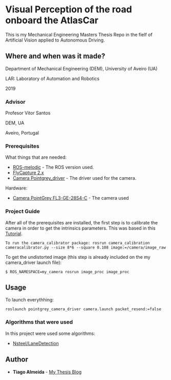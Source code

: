 # Visual Perception of the road onboard the AtlasCar

This is my Mechanical Engineering Masters Thesis Repo in the fielf of Artificial Vision applied to Autonomous Driving.

## Where and when was it made?

Department of Mechanical Engineering (DEM), University of Aveiro (UA)

LAR: Laboratory of Automation and Robotics

2019

### Advisor

Profesor Vitor Santos

DEM, UA

Aveiro, Portugal

### Prerequisites

What things that are needed:

* [ROS-melodic](http://wiki.ros.org/melodic/Installation/Ubuntu) - The ROS version used.
* [FlyCapture 2.x](https://www.ptgrey.com/support/downloads)
* [Camera Pointgrey_driver](https://github.com/ros-drivers/pointgrey_camera_driver) - The driver used for the camera. 

Hardware:
* [Camera PointGrey FL3-GE-28S4-C](https://www.ptgrey.com/support/downloads/10119/) - The camera used


### Project Guide

After all of the prerequisites are installed, the first step is to calibrate the camera in order to get the intrinsics parameters. This was based in this [Tutorial](http://wiki.ros.org/camera_calibration).

```
To run the camera_calibrator package: rosrun camera_calibration cameracalibrator.py --size 8*6 --square 0.108 image:=/camera/image_raw
```

To get the undistorted image (this step is already included on the my camera_driver launch file):

```
$ ROS_NAMESPACE=my_camera rosrun image_proc image_proc
```



## Usage

To launch everythhing:

```
roslaunch pointgrey_camera_driver camera.launch packet_resend:=false
```

### Algorithms that were used

In this project were used some algorithms:
 * [Nsteel/LaneDetection](https://github.com/Nsteel/Lane_Detector)


## Author

* **Tiago Almeida** - [My Thesis Blog](https://tmralmeida.github.io/thesis_blog/)


